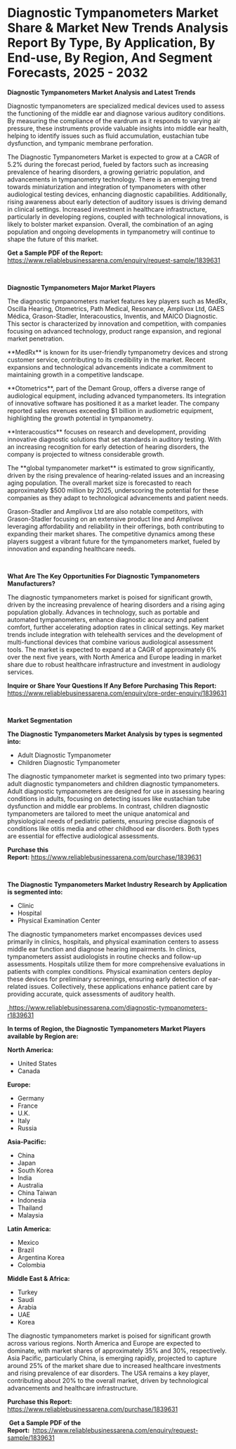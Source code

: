 <p><h1>Diagnostic Tympanometers Market Share & Market New Trends Analysis Report By Type, By Application, By End-use, By Region, And Segment Forecasts, 2025 - 2032</h1></p><p><strong>Diagnostic Tympanometers Market Analysis and Latest Trends</strong></p>
<p><p>Diagnostic tympanometers are specialized medical devices used to assess the functioning of the middle ear and diagnose various auditory conditions. By measuring the compliance of the eardrum as it responds to varying air pressure, these instruments provide valuable insights into middle ear health, helping to identify issues such as fluid accumulation, eustachian tube dysfunction, and tympanic membrane perforation.</p><p>The Diagnostic Tympanometers Market is expected to grow at a CAGR of 5.2% during the forecast period, fueled by factors such as increasing prevalence of hearing disorders, a growing geriatric population, and advancements in tympanometry technology. There is an emerging trend towards miniaturization and integration of tympanometers with other audiological testing devices, enhancing diagnostic capabilities. Additionally, rising awareness about early detection of auditory issues is driving demand in clinical settings. Increased investment in healthcare infrastructure, particularly in developing regions, coupled with technological innovations, is likely to bolster market expansion. Overall, the combination of an aging population and ongoing developments in tympanometry will continue to shape the future of this market.</p></p>
<p><strong>Get a Sample PDF of the Report:&nbsp;</strong> <a href="https://www.reliablebusinessarena.com/enquiry/request-sample/1839631?utm_campaign=2997&utm_medium=2&utm_source=Github&utm_content=ia&utm_term=14042025&utm_id=diagnostic-tympanometers">https://www.reliablebusinessarena.com/enquiry/request-sample/1839631</a></p>
<p>&nbsp;</p>
<p><strong>Diagnostic Tympanometers Major Market Players</strong></p>
<p><p>The diagnostic tympanometers market features key players such as MedRx, Oscilla Hearing, Otometrics, Path Medical, Resonance, Amplivox Ltd, GAES Médica, Grason-Stadler, Interacoustics, Inventis, and MAICO Diagnostic. This sector is characterized by innovation and competition, with companies focusing on advanced technology, product range expansion, and regional market penetration.</p><p>**MedRx** is known for its user-friendly tympanometry devices and strong customer service, contributing to its credibility in the market. Recent expansions and technological advancements indicate a commitment to maintaining growth in a competitive landscape. </p><p>**Otometrics**, part of the Demant Group, offers a diverse range of audiological equipment, including advanced tympanometers. Its integration of innovative software has positioned it as a market leader. The company reported sales revenues exceeding $1 billion in audiometric equipment, highlighting the growth potential in tympanometry.</p><p>**Interacoustics** focuses on research and development, providing innovative diagnostic solutions that set standards in auditory testing. With an increasing recognition for early detection of hearing disorders, the company is projected to witness considerable growth.</p><p>The **global tympanometer market** is estimated to grow significantly, driven by the rising prevalence of hearing-related issues and an increasing aging population. The overall market size is forecasted to reach approximately $500 million by 2025, underscoring the potential for these companies as they adapt to technological advancements and patient needs.</p><p>Grason-Stadler and Amplivox Ltd are also notable competitors, with Grason-Stadler focusing on an extensive product line and Amplivox leveraging affordability and reliability in their offerings, both contributing to expanding their market shares. The competitive dynamics among these players suggest a vibrant future for the tympanometers market, fueled by innovation and expanding healthcare needs.</p></p>
<p>&nbsp;</p>
<p><strong>What Are The Key Opportunities For Diagnostic Tympanometers Manufacturers?</strong></p>
<p><p>The diagnostic tympanometers market is poised for significant growth, driven by the increasing prevalence of hearing disorders and a rising aging population globally. Advances in technology, such as portable and automated tympanometers, enhance diagnostic accuracy and patient comfort, further accelerating adoption rates in clinical settings. Key market trends include integration with telehealth services and the development of multi-functional devices that combine various audiological assessment tools. The market is expected to expand at a CAGR of approximately 6% over the next five years, with North America and Europe leading in market share due to robust healthcare infrastructure and investment in audiology services.</p></p>
<p><strong>Inquire or Share Your Questions If Any Before Purchasing This Report:</strong> <a href="https://www.reliablebusinessarena.com/enquiry/pre-order-enquiry/1839631?utm_campaign=2997&utm_medium=2&utm_source=Github&utm_content=ia&utm_term=14042025&utm_id=diagnostic-tympanometers">https://www.reliablebusinessarena.com/enquiry/pre-order-enquiry/1839631</a></p>
<p>&nbsp;</p>
<p><strong>Market Segmentation</strong></p>
<p><strong>The Diagnostic Tympanometers Market Analysis by types is segmented into:</strong></p>
<p><ul><li>Adult Diagnostic Tympanometer</li><li>Children Diagnostic Tympanometer</li></ul></p>
<p><p>The diagnostic tympanometer market is segmented into two primary types: adult diagnostic tympanometers and children diagnostic tympanometers. Adult diagnostic tympanometers are designed for use in assessing hearing conditions in adults, focusing on detecting issues like eustachian tube dysfunction and middle ear problems. In contrast, children diagnostic tympanometers are tailored to meet the unique anatomical and physiological needs of pediatric patients, ensuring precise diagnosis of conditions like otitis media and other childhood ear disorders. Both types are essential for effective audiological assessments.</p></p>
<p><strong>Purchase this Report:&nbsp;</strong><a href="https://www.reliablebusinessarena.com/purchase/1839631?utm_campaign=2997&utm_medium=2&utm_source=Github&utm_content=ia&utm_term=14042025&utm_id=diagnostic-tympanometers">https://www.reliablebusinessarena.com/purchase/1839631</a></p>
<p>&nbsp;</p>
<p><strong>The Diagnostic Tympanometers Market Industry Research by Application is segmented into:</strong></p>
<p><ul><li>Clinic</li><li>Hospital</li><li>Physical Examination Center</li></ul></p>
<p><p>The diagnostic tympanometers market encompasses devices used primarily in clinics, hospitals, and physical examination centers to assess middle ear function and diagnose hearing impairments. In clinics, tympanometers assist audiologists in routine checks and follow-up assessments. Hospitals utilize them for more comprehensive evaluations in patients with complex conditions. Physical examination centers deploy these devices for preliminary screenings, ensuring early detection of ear-related issues. Collectively, these applications enhance patient care by providing accurate, quick assessments of auditory health.</p></p>
<p><a href="https://www.reliablebusinessarena.com/diagnostic-tympanometers-r1839631?utm_campaign=2997&utm_medium=2&utm_source=Github&utm_content=ia&utm_term=14042025&utm_id=diagnostic-tympanometers">&nbsp;https://www.reliablebusinessarena.com/diagnostic-tympanometers-r1839631</a></p>
<p><strong>In terms of Region, the Diagnostic Tympanometers Market Players available by Region are:</strong></p>
<p>
    <p> <strong> North America: </strong>
        <ul>
            <li>United States</li>
            <li>Canada</li>
        </ul>
        </p> 
    <p> <strong> Europe: </strong>
        <ul>
            <li>Germany</li>
            <li>France</li>
            <li>U.K.</li>
            <li>Italy</li>
            <li>Russia</li>
        </ul>
        </p> 
    <p> <strong> Asia-Pacific: </strong>
        <ul>
            <li>China</li>
            <li>Japan</li>
            <li>South Korea</li>
            <li>India</li>
            <li>Australia</li>
            <li>China Taiwan</li>
            <li>Indonesia</li>
            <li>Thailand</li>
            <li>Malaysia</li>
        </ul>
        </p> 
    <p> <strong> Latin America: </strong>
        <ul>
            <li>Mexico</li>
            <li>Brazil</li>
            <li>Argentina Korea</li>
            <li>Colombia</li>
        </ul>
        </p> 
    <p> <strong> Middle East & Africa: </strong>
        <ul>
            <li>Turkey</li>
            <li>Saudi</li>
            <li>Arabia</li>
            <li>UAE</li>
            <li>Korea</li>
        </ul>
    </p>
    </p>
<p><p>The diagnostic tympanometers market is poised for significant growth across various regions. North America and Europe are expected to dominate, with market shares of approximately 35% and 30%, respectively. Asia Pacific, particularly China, is emerging rapidly, projected to capture around 25% of the market share due to increased healthcare investments and rising prevalence of ear disorders. The USA remains a key player, contributing about 20% to the overall market, driven by technological advancements and healthcare infrastructure.</p></p>
<p><strong>Purchase this Report: </strong><a href="https://www.reliablebusinessarena.com/purchase/1839631?utm_campaign=2997&utm_medium=2&utm_source=Github&utm_content=ia&utm_term=14042025&utm_id=diagnostic-tympanometers">https://www.reliablebusinessarena.com/purchase/1839631</a></p>
<p>&nbsp;<strong>Get a Sample PDF of the Report:&nbsp;&nbsp;</strong><a href="https://www.reliablebusinessarena.com/enquiry/request-sample/1839631?utm_campaign=2997&utm_medium=2&utm_source=Github&utm_content=ia&utm_term=14042025&utm_id=diagnostic-tympanometers">https://www.reliablebusinessarena.com/enquiry/request-sample/1839631</a></p>
<p><strong></strong></p>
<p><p></p><p></p><p></p></p>